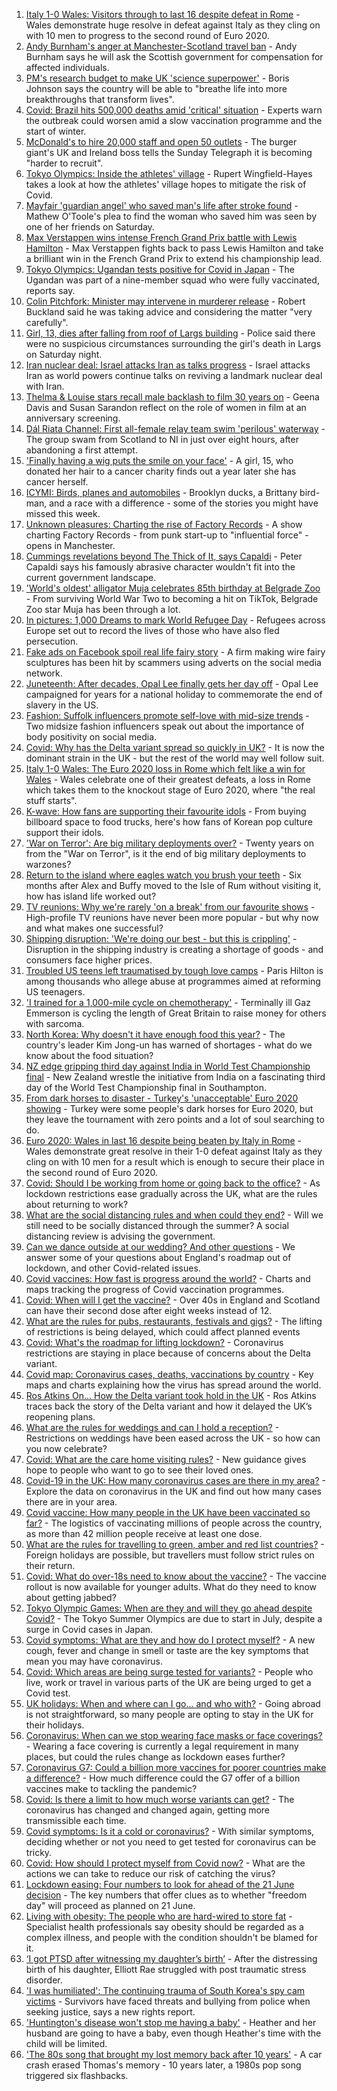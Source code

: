 1. [Italy 1-0 Wales: Visitors through to last 16 despite defeat in Rome](https://www.bbc.co.uk/sport/football/51197631) - Wales demonstrate huge resolve in defeat against Italy as they cling on with 10 men to progress to the second round of Euro 2020.
2. [Andy Burnham's anger at Manchester-Scotland travel ban](https://www.bbc.co.uk/news/uk-england-manchester-57544665) - Andy Burnham says he will ask the Scottish government for compensation for affected individuals.
3. [PM's research budget to make UK 'science superpower'](https://www.bbc.co.uk/news/science-environment-57548531) - Boris Johnson says the country will be able to "breathe life into more breakthroughs that transform lives".
4. [Covid: Brazil hits 500,000 deaths amid 'critical' situation](https://www.bbc.co.uk/news/world-latin-america-57541794) - Experts warn the outbreak could worsen amid a slow vaccination programme and the start of winter.
5. [McDonald's to hire 20,000 staff and open 50 outlets](https://www.bbc.co.uk/news/business-57544235) - The burger giant's UK and Ireland boss tells the Sunday Telegraph it is becoming "harder to recruit".
6. [Tokyo Olympics: Inside the athletes' village](https://www.bbc.co.uk/news/world-asia-57546256) - Rupert Wingfield-Hayes takes a look at how the athletes' village hopes to mitigate the risk of Covid.
7. [Mayfair 'guardian angel' who saved man's life after stroke found](https://www.bbc.co.uk/news/uk-england-london-57539824) - Mathew O'Toole's plea to find the woman who saved him was seen by one of her friends on Saturday.
8. [Max Verstappen wins intense French Grand Prix battle with Lewis Hamilton](https://www.bbc.co.uk/sport/formula1/57545961) - Max Verstappen fights back to pass Lewis Hamilton and take a brilliant win in the French Grand Prix to extend his championship lead.
9. [Tokyo Olympics: Ugandan tests positive for Covid in Japan](https://www.bbc.co.uk/news/world-africa-57544173) - The Ugandan was part of a nine-member squad who were fully vaccinated, reports say.
10. [Colin Pitchfork: Minister may intervene in murderer release](https://www.bbc.co.uk/news/uk-england-leicestershire-57544939) - Robert Buckland said he was taking advice and considering the matter "very carefully".
11. [Girl, 13, dies after falling from roof of Largs building](https://www.bbc.co.uk/news/uk-scotland-glasgow-west-57546342) - Police said there were no suspicious circumstances surrounding the girl's death in Largs on Saturday night.
12. [Iran nuclear deal: Israel attacks Iran as talks progress](https://www.bbc.co.uk/news/world-middle-east-57546290) - Israel attacks Iran as world powers continue talks on reviving a landmark nuclear deal with Iran.
13. [Thelma & Louise stars recall male backlash to film 30 years on](https://www.bbc.co.uk/news/entertainment-arts-57543891) - Geena Davis and Susan Sarandon reflect on the role of women in film at an anniversary screening.
14. [Dál Riata Channel: First all-female relay team swim 'perilous' waterway](https://www.bbc.co.uk/news/uk-northern-ireland-57543609) - The group swam from Scotland to NI in just over eight hours, after abandoning a first attempt.
15. ['Finally having a wig puts the smile on your face'](https://www.bbc.co.uk/news/uk-england-leicestershire-57512139) - A girl, 15, who donated her hair to a cancer charity finds out a year later she has cancer herself.
16. [ICYMI: Birds, planes and automobiles](https://www.bbc.co.uk/news/world-57532638) - Brooklyn ducks, a Brittany bird-man, and a race with a difference - some of the stories you might have missed this week.
17. [Unknown pleasures: Charting the rise of Factory Records](https://www.bbc.co.uk/news/uk-england-manchester-57343300) - A show charting Factory Records - from punk start-up to "influential force" - opens in Manchester.
18. [Cummings revelations beyond The Thick of It, says Capaldi](https://www.bbc.co.uk/news/uk-57544203) - Peter Capaldi says his famously abrasive character wouldn't fit into the current government landscape.
19. ['World's oldest' alligator Muja celebrates 85th birthday at Belgrade Zoo](https://www.bbc.co.uk/news/world-europe-57532767) - From surviving World War Two to becoming a hit on TikTok, Belgrade Zoo star Muja has been through a lot.
20. [In pictures: 1,000 Dreams to mark World Refugee Day](https://www.bbc.co.uk/news/in-pictures-57488050) - Refugees across Europe set out to record the lives of those who have also fled persecution.
21. [Fake ads on Facebook spoil real life fairy story](https://www.bbc.co.uk/news/business-57487193) - A firm making wire fairy sculptures has been hit by scammers using adverts on the social media network.
22. [Juneteenth: After decades, Opal Lee finally gets her day off](https://www.bbc.co.uk/news/world-us-canada-57536944) - Opal Lee campaigned for years for a national holiday to commemorate the end of slavery in the US.
23. [Fashion: Suffolk influencers promote self-love with mid-size trends](https://www.bbc.co.uk/news/uk-england-suffolk-57489688) - Two midsize fashion influencers speak out about the importance of body positivity on social media.
24. [Covid: Why has the Delta variant spread so quickly in UK?](https://www.bbc.co.uk/news/health-57489740) - It is now the dominant strain in the UK - but the rest of the world may well follow suit.
25. [Italy 1-0 Wales: The Euro 2020 loss in Rome which felt like a win for Wales](https://www.bbc.co.uk/sport/football/57548582) - Wales celebrate one of their greatest defeats, a loss in Rome which takes them to the knockout stage of Euro 2020, where "the real stuff starts".
26. [K-wave: How fans are supporting their favourite idols](https://www.bbc.co.uk/news/world-57489720) - From buying billboard space to food trucks, here's how fans of Korean pop culture support their idols.
27. ['War on Terror': Are big military deployments over?](https://www.bbc.co.uk/news/world-asia-57489095) - Twenty years on from the "War on Terror", is it the end of big military deployments to warzones?
28. [Return to the island where eagles watch you brush your teeth](https://www.bbc.co.uk/news/uk-scotland-highlands-islands-57407880) - Six months after Alex and Buffy moved to the Isle of Rum without visiting it, how has island life worked out?
29. [TV reunions: Why we're rarely 'on a break' from our favourite shows](https://www.bbc.co.uk/news/entertainment-arts-57470151) - High-profile TV reunions have never been more popular - but why now and what makes one successful?
30. [Shipping disruption: 'We're doing our best - but this is crippling'](https://www.bbc.co.uk/news/business-57531716) - Disruption in the shipping industry is creating a shortage of goods - and consumers face higher prices.
31. [Troubled US teens left traumatised by tough love camps](https://www.bbc.co.uk/news/world-us-canada-57442175) - Paris Hilton is among thousands who allege abuse at programmes aimed at reforming US teenagers.
32. ['I trained for a 1,000-mile cycle on chemotherapy'](https://www.bbc.co.uk/news/uk-57491649) - Terminally ill Gaz Emmerson is cycling the length of Great Britain to raise money for others with sarcoma.
33. [North Korea: Why doesn't it have enough food this year?](https://www.bbc.co.uk/news/57524614) - The country's leader Kim Jong-un has warned of shortages - what do we know about the food situation?
34. [NZ edge gripping third day against India in World Test Championship final](https://www.bbc.co.uk/sport/cricket/57545243) - New Zealand wrestle the initiative from India on a fascinating third day of the World Test Championship final in Southampton.
35. [From dark horses to disaster - Turkey's 'unacceptable' Euro 2020 showing](https://www.bbc.co.uk/sport/football/57546366) - Turkey were some people's dark horses for Euro 2020, but they leave the tournament with zero points and a lot of soul searching to do.
36. [Euro 2020: Wales in last 16 despite being beaten by Italy in Rome](https://www.bbc.co.uk/sport/av/football/57547847) - Wales demonstrate great resolve in their 1-0 defeat against Italy as they cling on with 10 men for a result which is enough to secure their place in the second round of Euro 2020.
37. [Covid: Should I be working from home or going back to the office?](https://www.bbc.co.uk/news/business-52567567) - As lockdown restrictions ease gradually across the UK, what are the rules about returning to work?
38. [What are the social distancing rules and when could they end?](https://www.bbc.co.uk/news/uk-51506729) - Will we still need to be socially distanced through the summer? A social distancing review is advising the government.
39. [Can we dance outside at our wedding? And other questions](https://www.bbc.co.uk/news/world-asia-china-51176409) - We answer some of your questions about England's roadmap out of lockdown, and other Covid-related issues.
40. [Covid vaccines: How fast is progress around the world?](https://www.bbc.co.uk/news/world-56237778) - Charts and maps tracking the progress of Covid vaccination programmes.
41. [Covid: When will I get the vaccine?](https://www.bbc.co.uk/news/health-55045639) - Over 40s in England and Scotland can have their second dose after eight weeks instead of 12.
42. [What are the rules for pubs, restaurants, festivals and gigs?](https://www.bbc.co.uk/news/business-52977388) - The lifting of restrictions is being delayed, which could affect planned events
43. [Covid: What's the roadmap for lifting lockdown?](https://www.bbc.co.uk/news/explainers-52530518) - Coronavirus restrictions are staying in place because of concerns about the Delta variant.
44. [Covid map: Coronavirus cases, deaths, vaccinations by country](https://www.bbc.co.uk/news/world-51235105) - Key maps and charts explaining how the virus has spread around the world.
45. [Ros Atkins On… How the Delta variant took hold in the UK](https://www.bbc.co.uk/news/health-57532764) - Ros Atkins traces back the story of the Delta variant and how it delayed the UK’s reopening plans.
46. [What are the rules for weddings and can I hold a reception?](https://www.bbc.co.uk/news/explainers-52811509) - Restrictions on weddings have been eased across the UK - so how can you now celebrate?
47. [Covid: What are the care home visiting rules?](https://www.bbc.co.uk/news/explainers-53503712) - New guidance gives hope to people who want to go to see their loved ones.
48. [Covid-19 in the UK: How many coronavirus cases are there in my area?](https://www.bbc.co.uk/news/uk-51768274) - Explore the data on coronavirus in the UK and find out how many cases there are in your area.
49. [Covid vaccine: How many people in the UK have been vaccinated so far?](https://www.bbc.co.uk/news/health-55274833) - The logistics of vaccinating millions of people across the country, as more than 42 million people receive at least one dose.
50. [What are the rules for travelling to green, amber and red list countries?](https://www.bbc.co.uk/news/explainers-52544307) - Foreign holidays are possible, but travellers must follow strict rules on their return.
51. [Covid: What do over-18s need to know about the vaccine?](https://www.bbc.co.uk/news/health-57273875) - The vaccine rollout is now available for younger adults. What do they need to know about getting jabbed?
52. [Tokyo Olympic Games: When are they and will they go ahead despite Covid?](https://www.bbc.co.uk/news/world-asia-57240044) - The Tokyo Summer Olympics are due to start in July, despite a surge in Covid cases in Japan.
53. [Covid symptoms: What are they and how do I protect myself?](https://www.bbc.co.uk/news/health-51048366) - A new cough, fever and change in smell or taste are the key symptoms that mean you may have coronavirus.
54. [Covid: Which areas are being surge tested for variants?](https://www.bbc.co.uk/news/explainers-54872039) - People who live, work or travel in various parts of the UK are being urged to get a Covid test.
55. [UK holidays: When and where can I go... and who with?](https://www.bbc.co.uk/news/explainers-52646738) - Going abroad is not straightforward, so many people are opting to stay in the UK for their holidays.
56. [Coronavirus: When can we stop wearing face masks or face coverings?](https://www.bbc.co.uk/news/health-51205344) - Wearing a face covering is currently a legal requirement in many places, but could the rules change as lockdown eases further?
57. [Coronavirus G7: Could a billion more vaccines for poorer countries make a difference?](https://www.bbc.co.uk/news/57427877) - How much difference could the G7 offer of a billion vaccines make to tackling the pandemic?
58. [Covid: Is there a limit to how much worse variants can get?](https://www.bbc.co.uk/news/health-57431420) - The coronavirus has changed and changed again, getting more transmissible each time.
59. [Covid symptoms: Is it a cold or coronavirus?](https://www.bbc.co.uk/news/health-54145299) - With similar symptoms, deciding whether or not you need to get tested for coronavirus can be tricky.
60. [Covid: How should I protect myself from Covid now?](https://www.bbc.co.uk/news/health-57087517) - What are the actions we can take to reduce our risk of catching the virus?
61. [Lockdown easing: Four numbers to look for ahead of the 21 June decision](https://www.bbc.co.uk/news/57403888) - The key numbers that offer clues as to whether "freedom day" will proceed as planned on 21 June.
62. [Living with obesity: The people who are hard-wired to store fat](https://www.bbc.co.uk/news/uk-57419041) - Specialist health professionals say obesity should be regarded as a complex illness, and people with the condition shouldn't be blamed for it.
63. [‘I got PTSD after witnessing my daughter’s birth’](https://www.bbc.co.uk/news/stories-57442294) - After the distressing birth of his daughter, Elliott Rae struggled with post traumatic stress disorder.
64. ['I was humiliated': The continuing trauma of South Korea's spy cam victims](https://www.bbc.co.uk/news/world-asia-57493020) - Survivors have faced threats and bullying from police when seeking justice, says a new rights report.
65. ['Huntington's disease won't stop me having a baby'](https://www.bbc.co.uk/news/stories-57430859) - Heather and her husband are going to have a baby, even though Heather's time with the child will be limited.
66. ['The 80s song that brought my lost memory back after 10 years'](https://www.bbc.co.uk/news/disability-50478524) - A car crash erased Thomas's memory - 10 years later, a 1980s pop song triggered six flashbacks.
